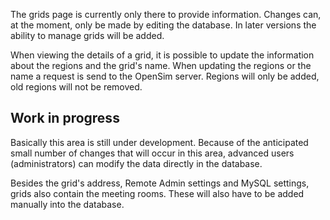 The grids page is currently only there to provide information. Changes can, at the moment, only be made by editing the database. In later versions the ability to manage grids will be added.

When viewing the details of a grid, it is possible to update the information about the regions and the grid's name. When updating the regions or the name a request is send to the OpenSim server. Regions will only be added, old regions will not be removed.

## Work in progress
Basically this area is still under development. Because of the anticipated small number of changes that will occur in this area, advanced users (administrators) can modify the data directly in the database.

Besides the grid's address, Remote Admin settings and MySQL settings, grids also contain the meeting rooms. These will also have to be added manually into the database.